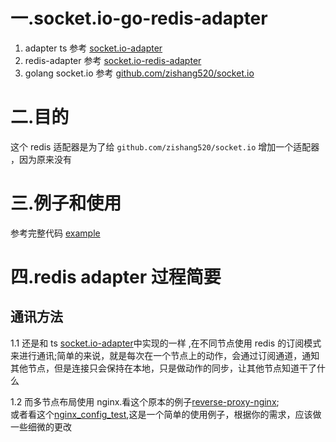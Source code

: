 # 一.socket.io-go-redis-adapter

1. adapter ts 参考 [socket.io-adapter](https://github.com/socketio/socket.io-adapter)
1. redis-adapter 参考 [socket.io-redis-adapter](https://github.com/socketio/socket.io-redis-adapter)
1. golang socket.io 参考 [github.com/zishang520/socket.io](https://github.com/zishang520/socket.io)

# 二.目的

这个 redis 适配器是为了给 `github.com/zishang520/socket.io` 增加一个适配器 ，因为原来没有

# 三.例子和使用

参考完整代码 [example]()

# 四.redis adapter 过程简要

## 通讯方法

1.1 还是和 ts [socket.io-adapter](https://github.com/socketio/socket.io-adapter)中实现的一样 ,在不同节点使用 redis 的订阅模式来进行通讯;简单的来说，就是每次在一个节点上的动作，会通过订阅通道，通知其他节点，但是连接只会保持在本地，只是做动作的同步，让其他节点知道干了什么

1.2 而多节点布局使用 nginx.看这个原本的例子[reverse-proxy-nginx](https://socket.io/zh-CN/docs/v4/reverse-proxy/#nginx);  
或者看这个[nginx_config_test](),这是一个简单的使用例子，根据你的需求，应该做一些细微的更改
